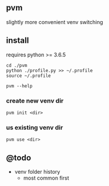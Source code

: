 ## pvm

slightly more convenient venv switching

## install
requires python >= 3.6.5

```
cd ./pvm
python ./profile.py >> ~/.profile
source ~/.profile

pvm --help
```

### create new venv dir
```
pvm init <dir>
```

### us existing venv dir
```
pvm use <dir>
```

## @todo
- venv folder history
  - most common first

